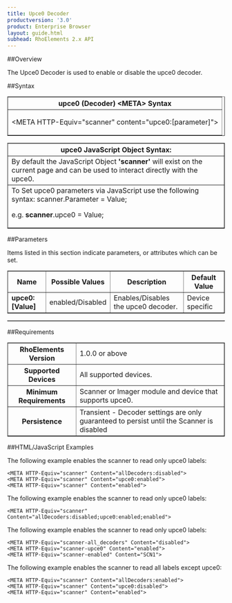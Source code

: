 ```yaml
---
title: Upce0 Decoder
productversion: '3.0'
product: Enterprise Browser
layout: guide.html
subhead: RhoElements 2.x API
---
```


##Overview

The Upce0 Decoder is used to enable or disable the upce0 decoder.

##Syntax

<table class="facelift" style="width:100%" border="1" padding="5px"> <tr><th class="tableHeading">upce0 (Decoder) &lt;META&gt; Syntax
</th></tr><tr><td class="clsSyntaxCells clsOddRow"><p>&lt;META HTTP-Equiv="scanner" content="upce0:[parameter]"&gt;</p></td></tr></table>
<table class="facelift" style="width:100%" border="1" padding="5px"> <tr><th class="tableHeading">upce0 JavaScript Object Syntax:</th></tr><tr><td class="clsSyntaxCells clsOddRow">
By default the JavaScript Object <b>'scanner'</b> will exist on the current page and can be used to interact directly with the upce0.
</td></tr><tr><td class="clsSyntaxCells clsEvenRow">
To Set upce0 parameters via JavaScript use the following syntax: scanner.Parameter = Value;
<P />e.g. <b>scanner</b>.upce0 = Value;
</td></tr></table>

##Parameters


Items listed in this section indicate parameters, or attributes which can be set.
<table class="facelift" style="width:100%" border="1" padding="5px"> <col width="20%" /><col width="20%" /><col width="38%" /><col width="22%" /><tr><th class="tableHeading">Name</th><th class="tableHeading">Possible Values</th><th class="tableHeading">Description</th><th class="tableHeading">Default Value</th></tr><tr><td class="clsSyntaxCells clsOddRow"><b>upce0:[Value]
</b></td><td class="clsSyntaxCells clsOddRow">enabled/Disabled</td><td class="clsSyntaxCells clsOddRow">Enables/Disables the upce0 decoder.</td><td class="clsSyntaxCells clsOddRow">Device specific</td></tr></table>
<table class="facelift" style="width:100%" border="1" padding="5px"> <col width="78%" /><col width="8%" /><col width="1%" /><col width="5%" /><col width="1%" /><col width="5%" /><col width="2%" /></table>





##Requirements

<table class="facelift" style="width:100%" border="1" padding="5px"> <tr><th class="tableHeading">RhoElements Version</th><td class="clsSyntaxCell clsEvenRow">1.0.0 or above
</td></tr><tr><th class="tableHeading">Supported Devices</th><td class="clsSyntaxCell clsOddRow">All supported devices.</td></tr><tr><th class="tableHeading">Minimum Requirements</th><td class="clsSyntaxCell clsOddRow">Scanner or Imager module and device that supports upce0.</td></tr><tr><th class="tableHeading">Persistence</th><td class="clsSyntaxCell clsEvenRow">Transient - Decoder settings are only guaranteed to persist until the Scanner is disabled</td></tr></table>


##HTML/JavaScript Examples

The following example enables the scanner to read only upce0 labels:

	<META HTTP-Equiv="scanner" Content="allDecoders:disabled">
	<META HTTP-Equiv="scanner" Content="upce0:enabled">
	<META HTTP-Equiv="scanner" Content="enabled">
	
The following example enables the scanner to read only upce0 labels:

	<META HTTP-Equiv="scanner" Content="allDecoders:disabled;upce0:enabled;enabled">
	
The following example enables the scanner to read only upce0 labels:

	<META HTTP-Equiv="scanner-all_decoders" Content="disabled">
	<META HTTP-Equiv="scanner-upce0" Content="enabled">
	<META HTTP-Equiv="scanner-enabled" Content="SCN1">
	
The following example enables the scanner to read all labels except upce0:

	<META HTTP-Equiv="scanner" Content="allDecoders:enabled">
	<META HTTP-Equiv="scanner" Content="upce0:disabled">
	<META HTTP-Equiv="scanner" Content="enabled">
	





